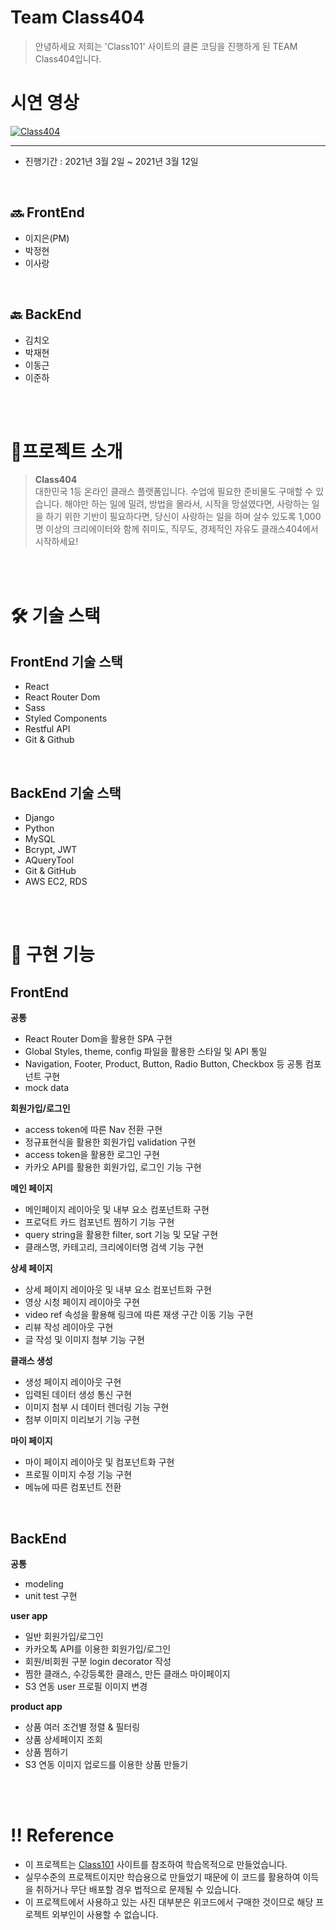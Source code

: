 # Team Class404
> 안녕하세요 저희는 'Class101' 사이트의 클론 코딩을 진행하게 된 TEAM Class404입니다. 

# 시연 영상
[![Class404](https://blog.kakaocdn.net/dn/b7GKet/btq0iWEVr6H/GQLCvtTykDaKyQv2loZjLK/img.png)](https://www.youtube.com/watch?v=wpD3biBt4GY&feature=youtu.be)

***
- 진행기간 : 2021년 3월 2일 ~ 2021년 3월 12일

<br>

## 🔜 FrontEnd
- 이지은(PM)
- 박정현
- 이사랑

<br>

## 🔙 BackEnd
- 김치오
- 박재현
- 이동근
- 이준하

<br>
<br>

# 🌟프로젝트 소개
> **Class404** <br> 대한민국 1등 온라인 클래스 플랫폼입니다. 수업에 필요한 준비물도 구매할 수 있습니다. 해야만 하는 일에 밀려, 방법을 몰라서, 시작을 망설였다면, 사랑하는 일을 하기 위한 기반이 필요하다면, 당신이 사랑하는 일을 하며 살수 있도록 1,000명 이상의 크리에이터와 함께 취미도, 직무도, 경제적인 자유도 클래스404에서 시작하세요!
<br>

<br>

# 🛠 기술 스택
## FrontEnd 기술 스택
- React
- React Router Dom
- Sass
- Styled Components
- Restful API
- Git & Github

<br>

## BackEnd 기술 스택
- Django
- Python
- MySQL
- Bcrypt, JWT
- AQueryTool
- Git & GitHub
- AWS EC2, RDS

<br>
<br>

# 🌈 구현 기능

## FrontEnd
**공통**
- React Router Dom을 활용한 SPA 구현
- Global Styles, theme, config 파일을 활용한 스타일 및 API 통일
- Navigation, Footer, Product, Button, Radio Button, Checkbox 등 공통 컴포넌트 구현
- mock data

**회원가입/로그인**
- access token에 따른 Nav 전환 구현
- 정규표현식을 활용한 회원가입 validation 구현
- access token을 활용한 로그인 구현
- 카카오 API를 활용한 회원가입, 로그인 기능 구현

**메인 페이지**
- 메인페이지 레이아웃 및 내부 요소 컴포넌트화 구현
- 프로덕트 카드 컴포넌트 찜하기 기능 구현
- query string을 활용한 filter, sort 기능 및 모달 구현
- 클래스명, 카테고리, 크리에이터명 검색 기능 구현

**상세 페이지**
- 상세 페이지 레이아웃 및 내부 요소 컴포넌트화 구현
- 영상 시청 페이지 레이아웃 구현
- video ref 속성을 활용해 링크에 따른 재생 구간 이동 기능 구현
- 리뷰 작성 레이아웃 구현
- 글 작성 및 이미지 첨부 기능 구현

**클래스 생성**
- 생성 페이지 레이아웃 구현
- 입력된 데이터 생성 통신 구현
- 이미지 첨부 시 데이터 렌더링 기능 구현
- 첨부 이미지 미리보기 기능 구현

**마이 페이지**
- 마이 페이지 레이아웃 및 컴포넌트화 구현
- 프로필 이미지 수정 기능 구현
- 메뉴에 따른 컴포넌트 전환

<br>

## BackEnd
**공통**
- modeling
- unit test 구현

**user app**
- 일반 회원가입/로그인
- 카카오톡 API를 이용한 회원가입/로그인
- 회원/비회원 구분 login decorator 작성
- 찜한 클래스, 수강등록한 클래스, 만든 클래스 마이페이지 
- S3 연동 user 프로필 이미지 변경

**product app**
- 상품 여러 조건별 정렬 & 필터링
- 상품 상세페이지 조회
- 상품 찜하기
- S3 연동 이미지 업로드를 이용한 상품 만들기

<br>
<br>

# ‼️ Reference

- 이 프로젝트는 <a href="https://class101.net/">Class101</a> 사이트를 참조하여 학습목적으로 만들었습니다.
- 실무수준의 프로젝트이지만 학습용으로 만들었기 때문에 이 코드를 활용하여 이득을 취하거나 무단 배포할 경우 법적으로 문제될 수 있습니다.
- 이 프로젝트에서 사용하고 있는 사진 대부분은 위코드에서 구매한 것이므로 해당 프로젝트 외부인이 사용할 수 없습니다.


